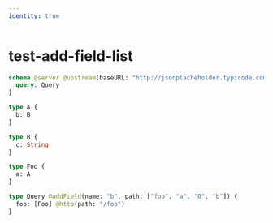 ```yaml
---
identity: true
---
```


# test-add-field-list

```graphql @config
schema @server @upstream(baseURL: "http://jsonplacheholder.typicode.com") {
  query: Query
}

type A {
  b: B
}

type B {
  c: String
}

type Foo {
  a: A
}

type Query @addField(name: "b", path: ["foo", "a", "0", "b"]) {
  foo: [Foo] @http(path: "/foo")
}
```
